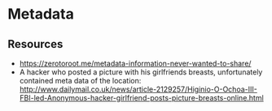 # Metadata

## Resources
- https://zerotoroot.me/metadata-information-never-wanted-to-share/
- A hacker who posted a picture with his girlfriends breasts, unfortunately contained meta data of the location: http://www.dailymail.co.uk/news/article-2129257/Higinio-O-Ochoa-III-FBI-led-Anonymous-hacker-girlfriend-posts-picture-breasts-online.html